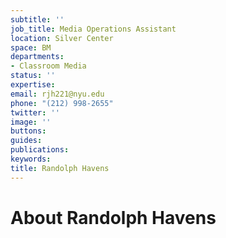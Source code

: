 ```yaml
---
subtitle: ''
job_title: Media Operations Assistant
location: Silver Center
space: BM
departments:
- Classroom Media
status: ''
expertise: 
email: rjh221@nyu.edu
phone: "(212) 998-2655"
twitter: ''
image: ''
buttons: 
guides: 
publications: 
keywords: 
title: Randolph Havens
---
```


# About Randolph Havens